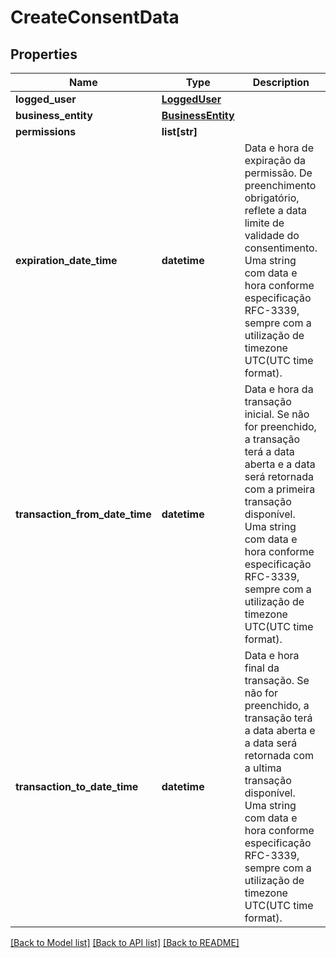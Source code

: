 # CreateConsentData

## Properties
Name | Type | Description | Notes
------------ | ------------- | ------------- | -------------
**logged_user** | [**LoggedUser**](LoggedUser.md) |  | 
**business_entity** | [**BusinessEntity**](BusinessEntity.md) |  | [optional] 
**permissions** | **list[str]** |  | 
**expiration_date_time** | **datetime** | Data e hora de expiração da permissão. De preenchimento obrigatório, reflete a data limite de validade do consentimento. Uma string com data e hora conforme especificação RFC-3339, sempre com a utilização de timezone UTC(UTC time format). | 
**transaction_from_date_time** | **datetime** | Data e hora da transação inicial. Se não for preenchido, a transação terá a data aberta e a data será retornada com a primeira transação disponível. Uma string com data e hora conforme especificação RFC-3339, sempre com a utilização de timezone UTC(UTC time format). | [optional] 
**transaction_to_date_time** | **datetime** | Data e hora final da transação. Se não for preenchido, a transação terá a data aberta e a data será retornada com a ultima transação disponível. Uma string com data e hora conforme especificação RFC-3339, sempre com a utilização de timezone UTC(UTC time format). | [optional] 

[[Back to Model list]](../README.md#documentation-for-models) [[Back to API list]](../README.md#documentation-for-api-endpoints) [[Back to README]](../README.md)

